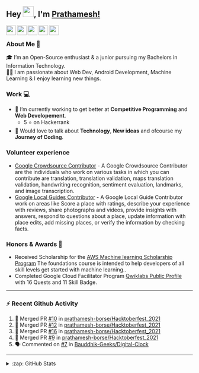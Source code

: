 ## Hey <img src="https://github.com/TheDudeThatCode/TheDudeThatCode/blob/master/Assets/Hi.gif" width="29px">, I'm [Prathamesh!](https://prathamesh-borse.github.io/personal-site/)

<a href="https://www.linkedin.com/in/prathamesh-borse/">
  <img align="left" width="26px" src="https://cdn.jsdelivr.net/npm/simple-icons@v3/icons/linkedin.svg"  />
</a>
<a href="https://instagram.com/dev_prathamig">
  <img align="left" width="26px" src="https://cdn.jsdelivr.net/npm/simple-icons@v3/icons/instagram.svg"  />
</a>
<a href="https://twitter.com/Dev_prathamtwt">
  <img align="left" width="26px" src="https://cdn.jsdelivr.net/npm/simple-icons@v3/icons/twitter.svg" />
</a>
<a href="mailto:prathameshborse.official@gmail.com">
  <img align="left" width="26px" src="https://cdn.jsdelivr.net/npm/simple-icons@v3/icons/gmail.svg" />
</a>
<a href="https://prathameshborse.medium.com/">
  <img align="left" width="26px" src="https://cdn.jsdelivr.net/npm/simple-icons@v3/icons/medium.svg" />
</a>
<br />

### About Me 🚀
🎓 I’m an Open-Source enthusiast & a junior pursuing my Bachelors in Information Technology. </br>
👨‍💻  I am passionate about Web Dev, Android Development, Machine Learning & I enjoy learning new things. </br>

### Work 💻
- 🌱 I’m currently working to get better at **Competitive Programming** and **Web Developement**.
  - 5 :star: on Hackerrank
- 💬 Would love to talk about **Technology**, **New ideas** and ofcourse my **Journey of Coding**.

### Volunteer experience
- [Google Crowdsource Contributor]() - A Google Crowdsource Contributor are the individuals who work on various tasks in which you can contribute are translation, translation validation, maps translation validation, handwriting recognition, sentiment evaluation, landmarks, and image transcription. 
- [Google Local Guides Contributor](https://www.google.com/maps/contrib/105412558492020731472/reviews/@20.0121819,73.5511349,8z/data=!3m1!4b1!4m3!8m2!3m1!1e1) - A Google Local Guide Contributor work on areas like Score a place with ratings, describe your experience with reviews, share photographs and videos, provide insights with answers, respond to questions about a place, update information with place edits, add missing places, or verify the information by checking facts.

### Honors & Awards 🏅
- Received Scholarship for the [AWS Machine learning Scholarship Program](https://www.udacity.com/course/aws-machine-learning-foundations--ud090) The foundations course is intended to help developers of all skill levels get started with machine learning..
- Completed Google Cloud Facilitator Program [Qwiklabs Public Profile](https://www.qwiklabs.com/public_profiles/e7000573-80c9-41e4-894a-33ece4b5128b) with 16 Quests and 11 Skill Badge.

---

### :zap: Recent Github Activity

<!--START_SECTION:activity-->

1. 🎉 Merged PR [#10](https://github.com/prathamesh-borse/Hacktoberfest_2021/pull/10) in [prathamesh-borse/Hacktoberfest_2021](https://github.com/prathamesh-borse/Hacktoberfest_2021)
2. 🎉 Merged PR [#12](https://github.com/prathamesh-borse/Hacktoberfest_2021/pull/12) in [prathamesh-borse/Hacktoberfest_2021](https://github.com/prathamesh-borse/Hacktoberfest_2021)
3. 🎉 Merged PR [#16](https://github.com/prathamesh-borse/Hacktoberfest_2021/pull/16) in [prathamesh-borse/Hacktoberfest_2021](https://github.com/prathamesh-borse/Hacktoberfest_2021)
4. 🎉 Merged PR [#9](https://github.com/prathamesh-borse/Hacktoberfest_2021/pull/9) in [prathamesh-borse/Hacktoberfest_2021](https://github.com/prathamesh-borse/Hacktoberfest_2021)
5. 🗣 Commented on [#7](https://github.com/Bauddhik-Geeks/Digital-Clock/issues/7) in [Bauddhik-Geeks/Digital-Clock](https://github.com/Bauddhik-Geeks/Digital-Clock)
<!--END_SECTION:activity-->

---

<details>
  <summary>:zap: GitHub Stats</summary>

<p>&nbsp;<img align="center" alt="prathamesh-borse" src="https://github-readme-stats.vercel.app/api?username=prathamesh-borse&show_icons=true&title_color=ffffff&icon_color=03fc8c&text_color=daf7dc&bg_color=191919" />

</details>
